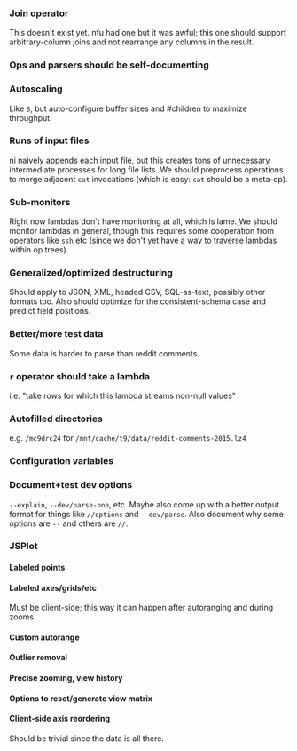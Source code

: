 ### Join operator
This doesn't exist yet. nfu had one but it was awful; this one should support
arbitrary-column joins and not rearrange any columns in the result.

### Ops and parsers should be self-documenting

### Autoscaling
Like `S`, but auto-configure buffer sizes and #children to maximize throughput.

### Runs of input files
ni naively appends each input file, but this creates tons of unnecessary
intermediate processes for long file lists. We should preprocess operations to
merge adjacent `cat` invocations (which is easy: `cat` should be a meta-op).

### Sub-monitors
Right now lambdas don't have monitoring at all, which is lame. We should
monitor lambdas in general, though this requires some cooperation from
operators like `ssh` etc (since we don't yet have a way to traverse lambdas
within op trees).

### Generalized/optimized destructuring
Should apply to JSON, XML, headed CSV, SQL-as-text, possibly other formats too.
Also should optimize for the consistent-schema case and predict field
positions.

### Better/more test data
Some data is harder to parse than reddit comments.

### `r` operator should take a lambda
i.e. "take rows for which this lambda streams non-null values"

### Autofilled directories
e.g. `/mc9drc24` for `/mnt/cache/t9/data/reddit-comments-2015.lz4`

### Configuration variables

### Document+test dev options
`--explain`, `--dev/parse-one`, etc. Maybe also come up with a better output
format for things like `//options` and `--dev/parse`. Also document why some
options are `--` and others are `//`.

### JSPlot
#### Labeled points
#### Labeled axes/grids/etc
Must be client-side; this way it can happen after autoranging and during zooms.

#### Custom autorange
#### Outlier removal
#### Precise zooming, view history
#### Options to reset/generate view matrix
#### Client-side axis reordering
Should be trivial since the data is all there.

